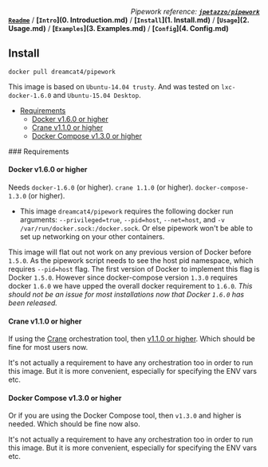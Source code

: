 *<div align=right>Pipework reference:* ***[`jpetazzo/pipework`](https://github.com/jpetazzo/pipework/blob/master/README.md)</div>***
**[`Readme`](README.md)** / **[`Intro`](0. Introduction.md)** / **[`Install`](1. Install.md)** / **[`Usage`](2. Usage.md)** / **[`Examples`](3. Examples.md)** / **[`Config`](4. Config.md)**

## Install

    docker pull dreamcat4/pipework

This image is based on `Ubuntu-14.04 trusty`. And was tested on `lxc-docker-1.6.0` and `Ubuntu-15.04 Desktop`.

<!-- START doctoc generated TOC please keep comment here to allow auto update -->
<!-- DON'T EDIT THIS SECTION, INSTEAD RE-RUN doctoc TO UPDATE -->
 

- [Requirements](#requirements)
  - [Docker v1.6.0 or higher](#docker-v160-or-higher)
  - [Crane v1.1.0 or higher](#crane-v110-or-higher)
  - [Docker Compose v1.3.0 or higher](#docker-compose-v130-or-higher)

<!-- END doctoc generated TOC please keep comment here to allow auto update -->

<a name="requirements"/>
### Requirements

#### Docker v1.6.0 or higher

Needs `docker-1.6.0` (or higher). `crane 1.1.0` (or higher). `docker-compose-1.3.0` (or higher).

* This image `dreamcat4/pipework` requires the following docker run arguments: `--privileged=true`, `--pid=host`, `--net=host`, and `-v /var/run/docker.sock:/docker.sock`. Or else pipework won't be able to set up networking on your other containers.

This image will flat out not work on any previous version of Docker before `1.5.0`. As the pipework script needs to see the host pid namespace, which requires `--pid=host` flag. The first version of Docker to implement this flag is Docker `1.5.0`. However since docker-compose version `1.3.0` requires docker `1.6.0` we have upped the overall docker requirement to `1.6.0`. *This should not be an issue for most installations now that Docker `1.6.0` has been released.*

#### Crane v1.1.0 or higher

If using the [Crane](https://github.com/michaelsauter/crane/blob/master/README.md) orchestration tool, then [v1.1.0 or higher](https://github.com/michaelsauter/crane/releases/latest). Which should be fine for most users now.

It's not actually a requirement to have any orchestration too in order to run this image. But it is more convenient, especially for specifying the ENV vars etc.

#### Docker Compose v1.3.0 or higher

Or if you are using the Docker Compose tool, then `v1.3.0` and higher is needed. Which should be fine now also.

It's not actually a requirement to have any orchestration too in order to run this image. But it is more convenient, especially for specifying the ENV vars etc.

